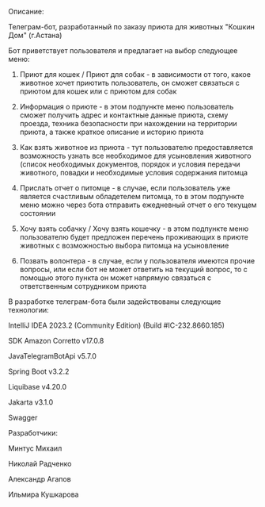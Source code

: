 Описание:

Телеграм-бот, разработанный по заказу приюта для животных "Кошкин Дом" (г.Астана)

Бот приветствует пользователя и предлагает на выбор следующее меню:

1. Приют для кошек / Приют для собак - в зависимости от того, какое животное хочет приютить пользователь, он сможет связаться с приютом для кошек или с приютом для собак

2. Информация о приюте - в этом подпункте меню пользователь сможет получить адрес и контактные данные приюта, схему проезда, техника безопасности при нахождении на территории приюта, а также краткое описание и историю приюта

3. Как взять животное из приюта - тут пользователю предоставляется возможность узнать все необходимое для усыновления животного (список необходимых документов, порядок и условия передачи животного, повадки и необходимые условия содержания питомца

4. Прислать отчет о питомце - в случае, если пользователь уже является счастливым обладетелем питомца, то в этом подпункте меню можно через бота отправить ежедневный отчет о его текущем состоянии

5. Хочу взять собачку / Хочу взять кошечку - в этом подпункте меню пользователю будет предложен перечень проживающих в приюте животных с возможностью выбора питомца на усыновление

6. Позвать волонтера - в случае, если у пользователя имеются прочие вопросы, или если бот не может ответить на текущий вопрос, то с помощью этого пункта он может напрямую связаться с ответственным сотрудником приюта



В разработке телеграм-бота были задействованы следующие технологии:

IntelliJ IDEA 2023.2 (Community Edition) (Build #IC-232.8660.185)

SDK Amazon Corretto v17.0.8

JavaTelegramBotApi v5.7.0

Spring Boot v3.2.2

Liquibase v4.20.0

Jakarta v3.1.0

Swagger



Разработчики:

Минтус Михаил

Николай Радченко

Александр Агапов

Ильмира Кушкарова
